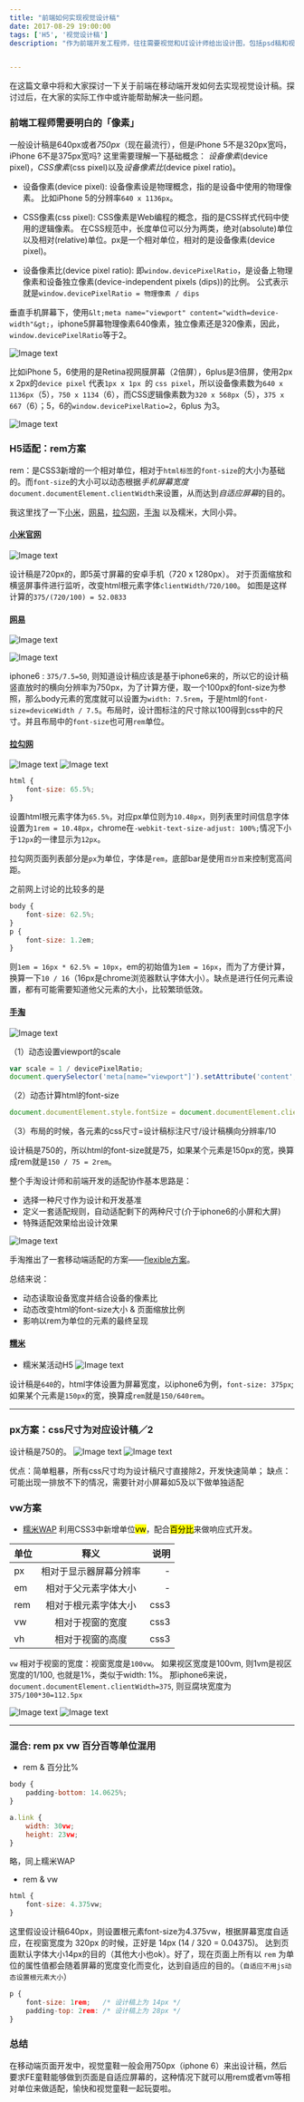 ```yaml
---
title: "前端如何实现视觉设计稿"
date: 2017-08-29 19:00:00
tags: ['H5', '视觉设计稿']
description: "作为前端开发工程师，往往需要视觉和UI设计师给出设计图，包括psd稿和视觉标注图，前端才能进行开发。"


---
```


在这篇文章中将和大家探讨一下关于前端在移动端开发如何去实现视觉设计稿。探讨过后，在大家的实际工作中或许能帮助解决一些问题。


### 前端工程师需要明白的「像素」

一般设计稿是640px或者*750px*（现在最流行），但是iPhone 5不是320px宽吗，iPhone 6不是375px宽吗?
这里需要理解一下基础概念： *设备像素*(device pixel)，*CSS像素*(css pixel)以及*设备像素比*(device pixel ratio)。

+ 设备像素(device pixel):
设备像素设是物理概念，指的是设备中使用的物理像素。
比如iPhone 5的分辨率`640 x 1136px`。

+ CSS像素(css pixel):
CSS像素是Web编程的概念，指的是CSS样式代码中使用的逻辑像素。
在CSS规范中，长度单位可以分为两类，绝对(absolute)单位以及相对(relative)单位。px是一个相对单位，相对的是设备像素(device pixel)。

+ 设备像素比(device pixel ratio):
即`window.devicePixelRatio`，是设备上物理像素和设备独立像素(device-independent pixels (dips))的比例。
公式表示就是`window.devicePixelRatio = 物理像素 / dips`

垂直手机屏幕下，使用`&lt;meta name="viewport" content="width=device-width"&gt;`，iphone5屏幕物理像素640像素，独立像素还是320像素，因此，`window.devicePixelRatio`等于2。

![Image text](https://raw.githubusercontent.com/lulua87/image/master/2017-08-29/pixel.png)

比如iPhone 5，6使用的是Retina视网膜屏幕（2倍屏），6plus是3倍屏，使用2px x 2px的`device pixel` 代表`1px x 1px `的 `css pixel`，所以设备像素数为`640 x 1136px`（5），`750 x 1134`（6），而CSS逻辑像素数为`320 x 568px`（5），`375 x 667`（6）；5，6的`window.devicePixelRatio=2`，6plus 为3。

![Image text](https://raw.githubusercontent.com/lulua87/image/master/2017-08-29/iphone.png)

### H5适配：rem方案
rem：是CSS3新增的一个相对单位，相对于`html标签`的`font-size`的大小为基础的。而`font-size`的大小可以动态根据*手机屏幕宽度*`document.documentElement.clientWidth`来设置，从而达到*自适应屏幕*的目的。

我这里找了一下[小米](https://m.mi.com/)，[网易](http://3g.163.com/touch/)，[拉勾网](https://m.lagou.com/)，[手淘](https://m.taobao.com) 以及糯米，大同小异。


#### [小米官网](https://m.mi.com/) 
![Image text](https://raw.githubusercontent.com/lulua87/image/master/2017-08-29/mi.jpg)

设计稿是720px的，即5英寸屏幕的安卓手机（720 x 1280px）。
对于页面缩放和横竖屏事件进行监听，改变html根元素字体`clientWidth/720/100`。
如图是这样计算的`375/(720/100) = 52.0833`

#### [网易](http://3g.163.com/touch/) 
![Image text](https://raw.githubusercontent.com/lulua87/image/master/2017-08-29/163.png)

![Image text](https://raw.githubusercontent.com/lulua87/image/master/2017-08-29/163-js.png)

iphone6 : `375/7.5=50`, 则知道设计稿应该是基于iphone6来的，所以它的设计稿竖直放时的横向分辨率为750px，为了计算方便，取一个100px的font-size为参照，那么body元素的宽度就可以设置为`width: 7.5rem`，于是html的`font-size=deviceWidth / 7.5`。布局时，设计图标注的尺寸除以100得到css中的尺寸。并且布局中的`font-size`也可用`rem`单位。


#### [拉勾网](https://m.lagou.com/) 
![Image text](https://raw.githubusercontent.com/lulua87/image/master/2017-08-29/lagou6.png)
![Image text](https://raw.githubusercontent.com/lulua87/image/master/2017-08-29/lagouIpad.jpg)

```js
html {
	font-size: 65.5%;
}

```
设置html根元素字体为`65.5%`，对应px单位则为`10.48px`，则列表里时间信息字体设置为`1rem = 10.48px`，chrome在`-webkit-text-size-adjust: 100%;`情况下小于`12px`的一律显示为`12px`。

拉勾网页面列表部分是`px`为单位，字体是`rem`，底部bar是使用`百分百`来控制宽高间距。


之前网上讨论的比较多的是
```js
body {
	font-size: 62.5%;
}
p {
 	font-size: 1.2em;
}
```
则`1em = 16px * 62.5% = 10px`，em的初始值为`1em = 16px`，而为了方便计算， 换算一下`10 / 16`（16px是chrome浏览器默认字体大小）。缺点是进行任何元素设置，都有可能需要知道他父元素的大小，比较繁琐低效。




#### [手淘](https://m.taobao.com) 
![Image text](https://raw.githubusercontent.com/lulua87/image/master/2017-08-29/tao.jpg)

（1）动态设置viewport的scale

```js
var scale = 1 / devicePixelRatio;
document.querySelector('meta[name="viewport"]').setAttribute('content','initial-scale=' + scale + ', maximum-scale=' + scale + ', minimum-scale=' + scale + ', user-scalable=no');
```

（2）动态计算html的font-size

```js
document.documentElement.style.fontSize = document.documentElement.clientWidth / 10 + 'px';
```

（3）布局的时候，各元素的css尺寸=设计稿标注尺寸/设计稿横向分辨率/10

设计稿是750的，所以html的font-size就是75，如果某个元素是150px的宽，换算成rem就是`150 / 75 = 2rem`。


整个手淘设计师和前端开发的适配协作基本思路是：

+ 选择一种尺寸作为设计和开发基准
+ 定义一套适配规则，自动适配剩下的两种尺寸(介于iphone6的小屏和大屏)
+ 特殊适配效果给出设计效果

![Image text](https://raw.githubusercontent.com/lulua87/image/master/2017-08-29/tao-design-parten.png)

手淘推出了一套移动端适配的方案——[flexible方案](https://github.com/amfe/lib-flexible)。

总结来说：
+ 动态读取设备宽度并结合设备的像素比 
+ 动态改变html的font-size大小 & 页面缩放比例 
+ 影响以rem为单位的元素的最终呈现

#### [糯米](https://bj.nuomi.com/)

+ 糯米某活动H5
![Image text](https://raw.githubusercontent.com/lulua87/image/master/2017-08-29/nuo.png)

设计稿是`640`的，html字体设置为屏幕宽度，以iphone6为例，`font-size: 375px`; 如果某个元素是`150px`的宽，换算成`rem`就是`150/640rem`。

---

### px方案：css尺寸为对应设计稿／2
设计稿是750的。
![Image text](https://raw.githubusercontent.com/lulua87/image/master/2017-08-29/px-6.png)
![Image text](https://raw.githubusercontent.com/lulua87/image/master/2017-08-29/px-5.png)

优点：简单粗暴，所有css尺寸均为设计稿尺寸直接除2，开发快速简单；
缺点：可能出现一排放不下的情况，需要针对小屏幕如5及以下做单独适配

### vw方案
+ [糯米WAP](https://m.nuomi.com)
利用CSS3中新增单位<mark>vw</mark>，配合<mark>百分比</mark>来做响应式开发。

| 单位 | 释义 | 说明 | 
| - | :-: | -: | 
| px | 相对于显示器屏幕分辨率| - | 
| em | 相对于父元素字体大小 | - | 
| rem | 相对于根元素字体大小 | css3 |
| vw | 相对于视窗的宽度 | css3 |
| vh | 相对于视窗的高度 | css3 |

`vw` 相对于视窗的宽度：视窗宽度是`100vw`。
 如果视区宽度是100vm, 则1vm是视区宽度的1/100, 也就是1%，类似于width: 1%。
 那iphone6来说，`document.documentElement.clientWidth=375`, 则豆腐块宽度为 `375/100*30=112.5px`

![Image text](https://raw.githubusercontent.com/lulua87/image/master/2017-08-29/nuomi-app.jpg)
![Image text](https://raw.githubusercontent.com/lulua87/image/master/2017-08-29/nuomi-app-c.jpg)

---

### 混合: rem px vw 百分百等单位混用
+ rem & 百分比%
```js
body {
	padding-bottom: 14.0625%;
}

a.link {
	width: 30vw;
	height: 23vw;
}

```
略，同上糯米WAP

+ rem & vw
```js
html {  
    font-size: 4.375vw;
}

```
这里假设设计稿640px，则设置根元素font-size为4.375vw，根据屏幕宽度自适应，在视窗宽度为 320px 的时候，正好是 14px (14 / 320 = 0.04375)。 达到页面默认字体大小14px的目的（其他大小也ok）。好了，现在页面上所有以 `rem` 为单位的属性值都会随着屏幕的宽度变化而变化，达到自适应的目的。（`自适应不用js动态设置根元素大小`）

```js
p {  
    font-size: 1rem;   /* 设计稿上为 14px */
    padding-top: 2rem: /* 设计稿上为 28px */
}
```

### 总结
在移动端页面开发中，视觉童鞋一般会用750px（iphone 6）来出设计稿，然后要求FE童鞋能够做到页面是自适应屏幕的，这种情况下就可以用rem或者vm等相对单位来做适配，愉快和视觉童鞋一起玩耍啦。



